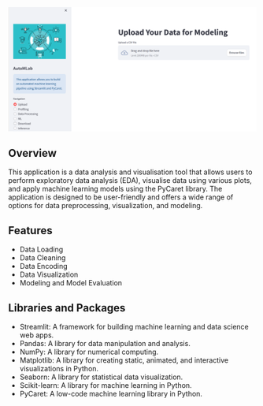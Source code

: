 ![alt text](<Screenshot 2024-04-24 213751.png>)
## Overview
This application is a data analysis and visualisation tool that allows users to perform exploratory data analysis (EDA), visualise data using various plots, and apply machine learning models using the PyCaret library. The application is designed to be user-friendly and offers a wide range of options for data preprocessing, visualization, and modeling.

## Features
- Data Loading
- Data Cleaning
- Data Encoding
- Data Visualization
- Modeling and Model Evaluation

## Libraries and Packages
- Streamlit: A framework for building machine learning and data science web apps.
- Pandas: A library for data manipulation and analysis.
- NumPy: A library for numerical computing.
- Matplotlib: A library for creating static, animated, and interactive visualizations in Python.
- Seaborn: A library for statistical data visualization.
- Scikit-learn: A library for machine learning in Python.
- PyCaret: A low-code machine learning library in Python.